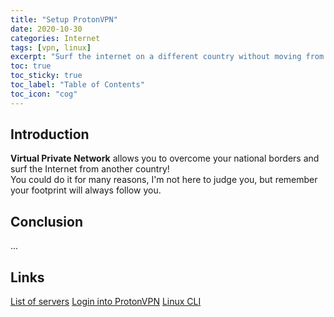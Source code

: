 ```yaml
---
title: "Setup ProtonVPN"
date: 2020-10-30
categories: Internet
tags: [vpn, linux]
excerpt: "Surf the internet on a different country without moving from your desk"
toc: true
toc_sticky: true
toc_label: "Table of Contents"
toc_icon: "cog"
---
```


## Introduction
**Virtual Private Network** allows you to overcome your national borders and surf the Internet from another country!<br>
You could do it for many reasons, I'm not here to judge you, but remember your footprint will always follow you.

## Conclusion
...

## Links
[List of servers](https://protonvpn.com/vpn-servers)
[Login into ProtonVPN](https://protonvpn.com/support/vpn-login/)
[Linux CLI](https://protonvpn.com/support/linux-vpn-tool/)